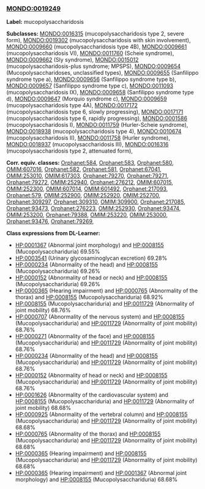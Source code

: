 
### [MONDO:0019249](http://purl.obolibrary.org/obo/MONDO_0019249)
**Label:** mucopolysaccharidosis

**Subclasses:** [MONDO:0016315](http://purl.obolibrary.org/obo/MONDO_0016315) (mucopolysaccharidosis type 2, severe form), [MONDO:0019302](http://purl.obolibrary.org/obo/MONDO_0019302) (mucopolysaccharidosis with skin involvement), [MONDO:0009660](http://purl.obolibrary.org/obo/MONDO_0009660) (mucopolysaccharidosis type 4B), [MONDO:0009661](http://purl.obolibrary.org/obo/MONDO_0009661) (mucopolysaccharidosis VI), [MONDO:0011760](http://purl.obolibrary.org/obo/MONDO_0011760) (Scheie syndrome), [MONDO:0009662](http://purl.obolibrary.org/obo/MONDO_0009662) (Sly syndrome), [MONDO:0015012](http://purl.obolibrary.org/obo/MONDO_0015012) (mucopolysaccharidosis-plus syndrome; MPSPS), [MONDO:0009654](http://purl.obolibrary.org/obo/MONDO_0009654) (Mucopolysaccharidoses, unclassified types), [MONDO:0009655](http://purl.obolibrary.org/obo/MONDO_0009655) (Sanfilippo syndrome type a), [MONDO:0009656](http://purl.obolibrary.org/obo/MONDO_0009656) (Sanfilippo syndrome type b), [MONDO:0009657](http://purl.obolibrary.org/obo/MONDO_0009657) (Sanfilippo syndrome type c), [MONDO:0011093](http://purl.obolibrary.org/obo/MONDO_0011093) (mucopolysaccharidosis IX), [MONDO:0009658](http://purl.obolibrary.org/obo/MONDO_0009658) (Sanfilippo syndrome type d), [MONDO:0009647](http://purl.obolibrary.org/obo/MONDO_0009647) (Morquio syndrome c), [MONDO:0009659](http://purl.obolibrary.org/obo/MONDO_0009659) (mucopolysaccharidosis type 4A), [MONDO:0017172](http://purl.obolibrary.org/obo/MONDO_0017172) (mucopolysaccharidosis type 6, slowly progressing), [MONDO:0017171](http://purl.obolibrary.org/obo/MONDO_0017171) (mucopolysaccharidosis type 6, rapidly progressing), [MONDO:0001586](http://purl.obolibrary.org/obo/MONDO_0001586) (mucopolysaccharidosis I), [MONDO:0011759](http://purl.obolibrary.org/obo/MONDO_0011759) (Hurler-Scheie syndrome), [MONDO:0018938](http://purl.obolibrary.org/obo/MONDO_0018938) (mucopolysaccharidosis type 4), [MONDO:0010674](http://purl.obolibrary.org/obo/MONDO_0010674) (mucopolysaccharidosis II), [MONDO:0011758](http://purl.obolibrary.org/obo/MONDO_0011758) (Hurler syndrome), [MONDO:0018937](http://purl.obolibrary.org/obo/MONDO_0018937) (mucopolysaccharidosis III), [MONDO:0016316](http://purl.obolibrary.org/obo/MONDO_0016316) (mucopolysaccharidosis type 2, attenuated form), 

**Corr. equiv. classes:** [Orphanet:584](http://www.orpha.net/ORDO/Orphanet_584), [Orphanet:583](http://www.orpha.net/ORDO/Orphanet_583), [Orphanet:580](http://www.orpha.net/ORDO/Orphanet_580), [OMIM:607016](http://purl.obolibrary.org/obo/OMIM_607016), [Orphanet:582](http://www.orpha.net/ORDO/Orphanet_582), [Orphanet:581](http://www.orpha.net/ORDO/Orphanet_581), [Orphanet:67041](http://www.orpha.net/ORDO/Orphanet_67041), [OMIM:253010](http://purl.obolibrary.org/obo/OMIM_253010), [OMIM:617303](http://purl.obolibrary.org/obo/OMIM_617303), [Orphanet:79270](http://www.orpha.net/ORDO/Orphanet_79270), [Orphanet:79271](http://www.orpha.net/ORDO/Orphanet_79271), [Orphanet:79272](http://www.orpha.net/ORDO/Orphanet_79272), [OMIM:252940](http://purl.obolibrary.org/obo/OMIM_252940), [Orphanet:276212](http://www.orpha.net/ORDO/Orphanet_276212), [OMIM:607015](http://purl.obolibrary.org/obo/OMIM_607015), [OMIM:252300](http://purl.obolibrary.org/obo/OMIM_252300), [OMIM:607014](http://purl.obolibrary.org/obo/OMIM_607014), [OMIM:601492](http://purl.obolibrary.org/obo/OMIM_601492), [Orphanet:217093](http://www.orpha.net/ORDO/Orphanet_217093), [Orphanet:579](http://www.orpha.net/ORDO/Orphanet_579), [OMIM:252900](http://purl.obolibrary.org/obo/OMIM_252900), [OMIM:252920](http://purl.obolibrary.org/obo/OMIM_252920), [OMIM:252700](http://purl.obolibrary.org/obo/OMIM_252700), [Orphanet:309297](http://www.orpha.net/ORDO/Orphanet_309297), [Orphanet:309310](http://www.orpha.net/ORDO/Orphanet_309310), [OMIM:309900](http://purl.obolibrary.org/obo/OMIM_309900), [Orphanet:217085](http://www.orpha.net/ORDO/Orphanet_217085), [Orphanet:93473](http://www.orpha.net/ORDO/Orphanet_93473), [Orphanet:276223](http://www.orpha.net/ORDO/Orphanet_276223), [OMIM:252930](http://purl.obolibrary.org/obo/OMIM_252930), [Orphanet:93474](http://www.orpha.net/ORDO/Orphanet_93474), [OMIM:253200](http://purl.obolibrary.org/obo/OMIM_253200), [Orphanet:79388](http://www.orpha.net/ORDO/Orphanet_79388), [OMIM:253220](http://purl.obolibrary.org/obo/OMIM_253220), [OMIM:253000](http://purl.obolibrary.org/obo/OMIM_253000), [Orphanet:93476](http://www.orpha.net/ORDO/Orphanet_93476), [Orphanet:79269](http://www.orpha.net/ORDO/Orphanet_79269), 

**Class expressions from DL-Learner:**

- [HP:0001367](http://purl.obolibrary.org/obo/HP_0001367) (Abnormal joint morphology) and [HP:0008155](http://purl.obolibrary.org/obo/HP_0008155) (Mucopolysacchariduria) 69.55%
- [HP:0003541](http://purl.obolibrary.org/obo/HP_0003541) (Urinary glycosaminoglycan excretion) 69.28%
- [HP:0000234](http://purl.obolibrary.org/obo/HP_0000234) (Abnormality of the head) and [HP:0008155](http://purl.obolibrary.org/obo/HP_0008155) (Mucopolysacchariduria) 69.26%
- [HP:0000152](http://purl.obolibrary.org/obo/HP_0000152) (Abnormality of head or neck) and [HP:0008155](http://purl.obolibrary.org/obo/HP_0008155) (Mucopolysacchariduria) 69.26%
- [HP:0000365](http://purl.obolibrary.org/obo/HP_0000365) (Hearing impairment) and [HP:0000765](http://purl.obolibrary.org/obo/HP_0000765) (Abnormality of the thorax) and [HP:0008155](http://purl.obolibrary.org/obo/HP_0008155) (Mucopolysacchariduria) 68.92%
- [HP:0008155](http://purl.obolibrary.org/obo/HP_0008155) (Mucopolysacchariduria) and [HP:0011729](http://purl.obolibrary.org/obo/HP_0011729) (Abnormality of joint mobility) 68.76%
- [HP:0000707](http://purl.obolibrary.org/obo/HP_0000707) (Abnormality of the nervous system) and [HP:0008155](http://purl.obolibrary.org/obo/HP_0008155) (Mucopolysacchariduria) and [HP:0011729](http://purl.obolibrary.org/obo/HP_0011729) (Abnormality of joint mobility) 68.76%
- [HP:0000271](http://purl.obolibrary.org/obo/HP_0000271) (Abnormality of the face) and [HP:0008155](http://purl.obolibrary.org/obo/HP_0008155) (Mucopolysacchariduria) and [HP:0011729](http://purl.obolibrary.org/obo/HP_0011729) (Abnormality of joint mobility) 68.76%
- [HP:0000234](http://purl.obolibrary.org/obo/HP_0000234) (Abnormality of the head) and [HP:0008155](http://purl.obolibrary.org/obo/HP_0008155) (Mucopolysacchariduria) and [HP:0011729](http://purl.obolibrary.org/obo/HP_0011729) (Abnormality of joint mobility) 68.76%
- [HP:0000152](http://purl.obolibrary.org/obo/HP_0000152) (Abnormality of head or neck) and [HP:0008155](http://purl.obolibrary.org/obo/HP_0008155) (Mucopolysacchariduria) and [HP:0011729](http://purl.obolibrary.org/obo/HP_0011729) (Abnormality of joint mobility) 68.76%
- [HP:0001626](http://purl.obolibrary.org/obo/HP_0001626) (Abnormality of the cardiovascular system) and [HP:0008155](http://purl.obolibrary.org/obo/HP_0008155) (Mucopolysacchariduria) and [HP:0011729](http://purl.obolibrary.org/obo/HP_0011729) (Abnormality of joint mobility) 68.68%
- [HP:0000925](http://purl.obolibrary.org/obo/HP_0000925) (Abnormality of the vertebral column) and [HP:0008155](http://purl.obolibrary.org/obo/HP_0008155) (Mucopolysacchariduria) and [HP:0011729](http://purl.obolibrary.org/obo/HP_0011729) (Abnormality of joint mobility) 68.68%
- [HP:0000765](http://purl.obolibrary.org/obo/HP_0000765) (Abnormality of the thorax) and [HP:0008155](http://purl.obolibrary.org/obo/HP_0008155) (Mucopolysacchariduria) and [HP:0011729](http://purl.obolibrary.org/obo/HP_0011729) (Abnormality of joint mobility) 68.68%
- [HP:0000365](http://purl.obolibrary.org/obo/HP_0000365) (Hearing impairment) and [HP:0008155](http://purl.obolibrary.org/obo/HP_0008155) (Mucopolysacchariduria) and [HP:0011729](http://purl.obolibrary.org/obo/HP_0011729) (Abnormality of joint mobility) 68.68%
- [HP:0000365](http://purl.obolibrary.org/obo/HP_0000365) (Hearing impairment) and [HP:0001367](http://purl.obolibrary.org/obo/HP_0001367) (Abnormal joint morphology) and [HP:0008155](http://purl.obolibrary.org/obo/HP_0008155) (Mucopolysacchariduria) 68.68%


